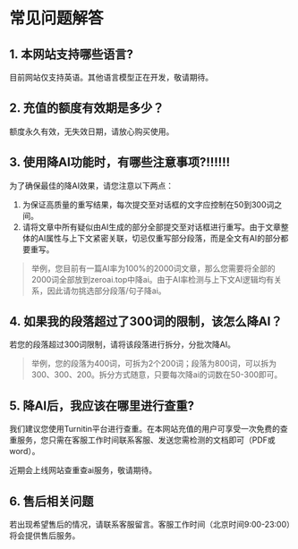 
# 常见问题解答

## 1. 本网站支持哪些语言?

目前网站仅支持英语。其他语言模型正在开发，敬请期待。

## 2. 充值的额度有效期是多少？

额度永久有效，无失效日期，请放心购买使用。

## 3. 使用降AI功能时，有哪些注意事项?‼️‼️‼️

为了确保最佳的降AI效果，请您注意以下两点：

1. 为保证高质量的重写结果，每次提交至对话框的文字应控制在50到300词之间。
2. 请将文章中所有疑似由AI生成的部分全部提交至对话框进行重写。由于文章整体的AI属性与上下文紧密关联，切忌仅重写部分段落，而是全文有AI的部分都要重写。

>举例，您目前有一篇AI率为100%的2000词文章，那么您需要将全部的2000词全部放到zeroai.top中降ai。由于AI率检测与上下文AI逻辑均有关系，因此请勿挑选部分段落/句子降ai。

## 4. 如果我的段落超过了300词的限制，该怎么降AI？

若您的段落超过300词限制，请将该段落进行拆分，分批次降AI。
>举例，您的段落为400词，可拆为2个200词；段落为800词，可以拆为300、300、200。拆分方式随意，只要每次降ai的词数在50-300即可。

## 5. 降AI后，我应该在哪里进行查重?

我们建议您使用Turnitin平台进行查重。在本网站充值的用户可享受一次免费的查重服务，您只需在客服工作时间联系客服、发送您需检测的文档即可（PDF或word）。  

近期会上线网站查重查ai服务，敬请期待。

## 6. 售后相关问题

若出现希望售后的情况，请联系客服留言。客服工作时间（北京时间9:00-23:00）将会提供售后服务。
